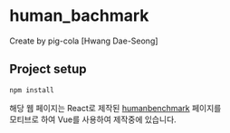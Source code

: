 # human_bachmark
Create by pig-cola \[Hwang Dae-Seong\]
## Project setup
```
npm install
```

해당 웹 페이지는 React로 제작된 [humanbenchmark](https://humanbenchmark.com/) 페이지를<br>
모티브로 하여 Vue를 사용하여 제작중에 있습니다.